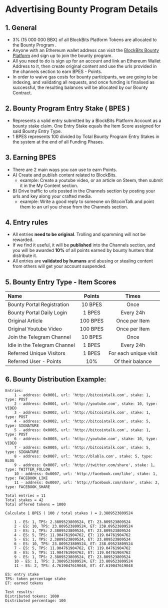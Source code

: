 # Advertising Bounty Program Details
## 1. General
- 3% (15 000 000 BBX) of all BlockBits Platform Tokens are allocated to the Bounty Program .
- Anyone with an Ethereum wallet address can visit the [BlockBits Bounty Platform](https://bounty.blockbits.io/)  and sign up to join the bounty program.
- All you need to do is sign up for an account and link an Ethereum Wallet Address to it, then create original content and use the urls provided in the channels section to earn BPES - Points.
- In order to waive gas costs for bounty participants, we are going to be indexing, and validating all requests, and once funding is finalised as successful, the resulting balances will be allocated by our Bounty Contract.

## 2. Bounty Program Entry Stake ( BPES )
- Represents a valid entry submitted by a BlockBits Platform Account as a bounty stake claim. One Entry Stake equals the Item Score assigned for said Bounty Entry Type.
- 1 BPES represents 100 divided by Total Bounty Program Entry Stakes in the system at the end of all Funding Phases.


## 3. Earning BPES
- There are 2 main ways you can use to earn Points.
- A) Create and publish content related to BlockBits.
    - example: Create a youtube video, or an article on Steem, then submit it in the My Content section.
- B) Drive traffic to urls posted in the Channels section by posting your urls and key along your crafted media.
    - example: Write a good reply to someone on BitcoinTalk and point them to an url you chose from the Channels section.


## 4. Entry rules
- All entries **need to be original**. Trolling and spamming will not be rewarded.
- If we find it useful, it will be **published** into the Channels section, and you will be awarded **10%** of all points earned by bounty hunters that distribute it.
- All entries are **validated by humans** and abusing or stealing content from others will get your account suspended.


## 5. Bounty Entry Type - Item Scores

|Name|Points|Times|
|:--- | :---: | :---: |
|Bounty Portal Registration|10 BPES|Once|
Bounty Portal Daily Login|1 BPES|Every 24h|
|Original Article|100 BPES|Once per Item|
|Original Youtube Video|100 BPES|Once per Item|
|Join the Telegram Channel|10 BPES|Once|
|Idle in the Telegram Channel|1 BPES|Every 24h|
|Referred Unique Visitors|1 BPES|For each unique visit|
|Referred User - Points|10%|Of their balance|

## 6. Bounty Distribution Example:

    Entries:
        1 - address: 0x0001, url: 'http://bitcointalk.com', stake: 1, type: POST
        2 - address: 0x0001, url: 'http://youtube.com', stake: 10, type: VIDEO
        3 - address: 0x0002, url: 'http://bitcointalk.com', stake: 1, type: POST
        4 - address: 0x0002, url: 'http://bitcointalk.com', stake: 5, type: SIGNATURE
        5 - address: 0x0005, url: 'http://bitcointalk.com', stake: 1, type: POST
        6 - address: 0x0005, url: 'http://youtube.com', stake: 10, type: VIDEO
        7 - address: 0x0005, url: 'http://bitcointalk.com', stake: 5, type: SIGNATURE
        8 - address: 0x0007, url: 'http://blabla.com', stake: 5, type: BLOG
        9 - address: 0x0007, url: 'http://twitter.com/share', stake: 1, type: TWITTER_FOLLOW
        10 - address: 0x0007, url: 'http://facebook.com/like', stake: 1, type: FACEBOOK_LIKE
        11 - address: 0x0007, url: 'http://facebook.com/share', stake: 2, type: FACEBOOK_SHARE

    Total entries = 11
    Total stakes = 42
    Total offered tokens = 1000

    Calculate 1 BPES ( 100 / total stakes ) = 2.3809523809524

        1 - ES: 1, TPS: 2.3809523809524, ET: 23.809523809524
        2 - ES: 10, TPS: 23.809523809524, ET: 238.09523809524
        3 - ES: 1, TPS: 2.3809523809524, ET: 23.809523809524
        4 - ES: 5, TPS: 11.904761904762, ET: 119.04761904762
        5 - ES: 1, TPS: 2.3809523809524, ET: 23.809523809524
        6 - ES: 10, TPS: 23.809523809524, ET: 238.09523809524
        7 - ES: 5, TPS: 11.904761904762, ET: 119.04761904762
        8 - ES: 5, TPS: 11.904761904762, ET: 119.04761904762
        9 - ES: 1, TPS: 2.3809523809524, ET: 23.809523809524
        10 - ES: 1, TPS: 2.3809523809524, ET: 23.809523809524
        11 - ES: 2, TPS: 4.7619047619048, ET: 47.619047619048

    ES: entry stake
    TPS: token percentage stake
    ET: earned tokens

    Test results:
    Distributed tokens: 1000
    Distributed percentage: 100

